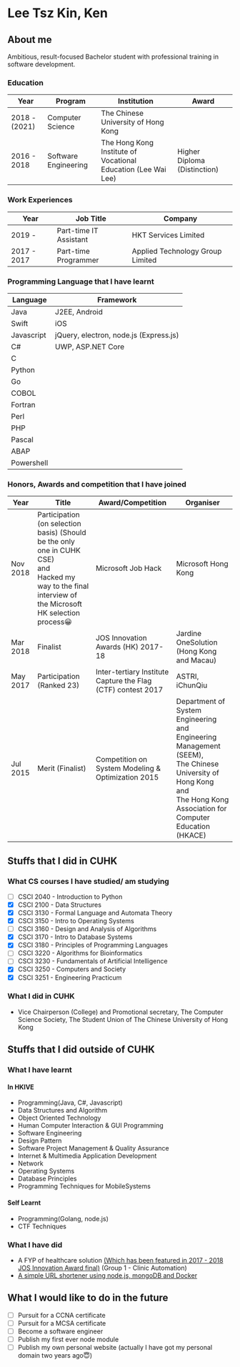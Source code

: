 # Lee Tsz Kin, Ken

## About me

Ambitious, result-focused Bachelor student with professional training in software development.

### Education

|Year|Program | Institution| Award |
|---|---|---|---|
|2018 - (2021)| Computer Science| The Chinese University of Hong Kong| |
|2016 - 2018 | Software Engineering | The Hong Kong Institute of Vocational Education (Lee Wai Lee) | Higher Diploma (Distinction) |

### Work Experiences
|Year|Job Title|Company|
|---|---|---|
|2019 - |Part-time IT Assistant|HKT Services Limited|
|2017 - 2017|Part-time Programmer|Applied Technology Group Limited|

### Programming Language that I have learnt

|Language|Framework|
|---|---|
|Java|J2EE, Android|
|Swift|iOS|
|Javascript| jQuery, electron, node.js (Express.js)|
|C#| UWP, ASP.NET Core|
|C| &nbsp;|
|Python|&nbsp; |
|Go| &nbsp;|
|COBOL| &nbsp;|
|Fortran| &nbsp;|
|Perl| &nbsp;|
|PHP| &nbsp; |
|Pascal| &nbsp; |
|ABAP| &nbsp; |
|Powershell| &nbsp; |


### Honors, Awards and competition that I have joined

|Year|Title| Award/Competition| Organiser|
|---|---|---|---|
|Nov 2018|Participation (on selection basis) (Should be the only one in CUHK CSE)<br/> and <br/>Hacked my way to the final interview of the Microsoft HK selection process😀|Microsoft Job Hack| Microsoft Hong Kong|
|Mar 2018|Finalist| JOS Innovation Awards (HK) 2017-18| Jardine OneSolution (Hong Kong and Macau)|
|May 2017| Participation<br /> (Ranked 23)|Inter-tertiary Institute Capture the Flag (CTF) contest 2017| ASTRI, iChunQiu|
|Jul 2015|Merit (Finalist)|Competition on System Modeling & Optimization 2015|Department of System Engineering and Engineering Management (SEEM),<br/>The Chinese University of Hong Kong <br/>and<br/>The Hong Kong Association for Computer Education (HKACE)|

## Stuffs that I did in CUHK
### What CS courses I have studied/ am studying

- [ ] CSCI 2040 - Introduction to Python
- [x] CSCI 2100 - Data Structures
- [x] CSCI 3130 - Formal Language and Automata Theory
- [x] CSCI 3150 - Intro to Operating Systems
- [ ] CSCI 3160 - Design and Analysis of Algorithms
- [x] CSCI 3170 - Intro to Database Systems
- [x] CSCI 3180 - Principles of Programming Languages
- [ ] CSCI 3220 - Algorithms for Bioinformatics
- [ ] CSCI 3230 - Fundamentals of Artificial Intelligence
- [x] CSCI 3250 - Computers and Society
- [x] CSCI 3251 - Engineering Practicum

### What I did in CUHK

- Vice Chairperson (College) and Promotional secretary, The Computer Science Society, The Student Union of The Chinese University of Hong Kong

## Stuffs that I did outside of CUHK
### What I have learnt
#### In HKIVE
 - Programming(Java, C#, Javascript)
 - Data Structures and Algorithm
 - Object Oriented Technology
 - Human Computer Interaction & GUI Programming
 - Software Engineering
 - Design Pattern
 - Software Project Management & Quality Assurance
 - Internet & Multimedia Application Development
 - Network
 - Operating Systems
 - Database Principles
 - Programming Techniques for MobileSystems

#### Self Learnt

 - Programming(Golang, node.js)
 - CTF Techniques

### What I have did

  - A FYP of healthcare solution [(Which has been featured in 2017 - 2018 JOS Innovation Award final)](http://www.etnet.com.hk/www/tc/news/prnewswire_news_detail.php?newsid=2191564_XG91564_2&page=1) (Group 1  - Clinic Automation)
  - [A simple URL shortener using node.js, mongoDB and Docker](https://github.com/mynameiskenlee/simple-url-shortener)

## What I would like to do in the future
 - [ ] Pursuit for a CCNA certificate
 - [ ] Pursuit for a MCSA certificate
 - [ ] Become a software engineer
 - [ ] Publish my first ever node module
 - [ ] Publish my own personal website (actually I have got my personal domain two years ago😇)
